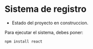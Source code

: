 <h1>Sistema de registro</h1>

- Estado del proyecto en construccion.

Para ejecutar el sistema, debes poner:

```npm install react```
